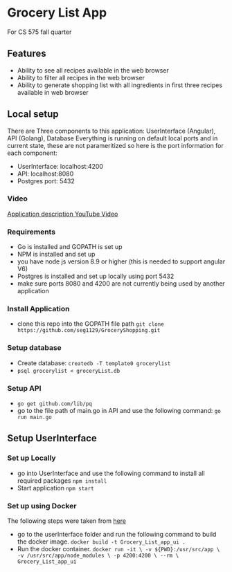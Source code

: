 # Grocery List App
For CS 575 fall quarter

## Features
  * Ability to see all recipes available in the web browser
  * Ability to filter all recipes in the web browser
  * Ability to generate shopping list with all ingredients in first three recipes available in web browser

## Local setup
There are Three components to this application: UserInterface (Angular), API (Golang), Database
Everything is running on default local ports and in current state, these are not parameritized so here is the port information for each component:
  * UserInterface: localhost:4200
  * API: localhost:8080
  * Postgres port: 5432

### Video
[Application description YouTube Video](https://youtu.be/hO-WqYBmL8Y)
### Requirements
  * Go is installed and GOPATH is set up
  * NPM is installed and set up
  * you have node js version 8.9 or higher (this is needed to support angular V6)
  * Postgres is installed and set up locally using port 5432
  * make sure ports 8080 and 4200 are not currently being used by another application

### Install Application
  * clone this repo into the GOPATH file path `git clone https://github.com/seg1129/GroceryShopping.git`


### Setup database
  * Create database: `createdb -T template0 grocerylist`
  * `psql grocerylist < groceryList.db`

### Setup API
  * `go get github.com/lib/pq`
  * go to the file path of main.go in API and use the following command: `go run main.go`

## Setup UserInterface
### Set up Locally
  * go into UserInterface and use the following command to install all required packages `npm install`
  * Start application `npm start`

### Set up using Docker
The following steps were taken from [here](https://mherman.org/blog/dockerizing-an-angular-app/)

  * go to the userInterface folder and run the following command to build the docker image. `docker build -t Grocery_List_app_ui .`
  * Run the docker container.
  `docker run -it \
  -v ${PWD}:/usr/src/app \
  -v /usr/src/app/node_modules \
  -p 4200:4200 \
  --rm \
  Grocery_List_app_ui`
